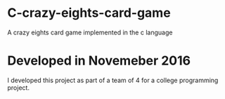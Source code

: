 # C-crazy-eights-card-game
A crazy eights card game implemented in the c language


# Developed in Novemeber 2016 
I developed this project as part of a team of 4 for a college programming project.


